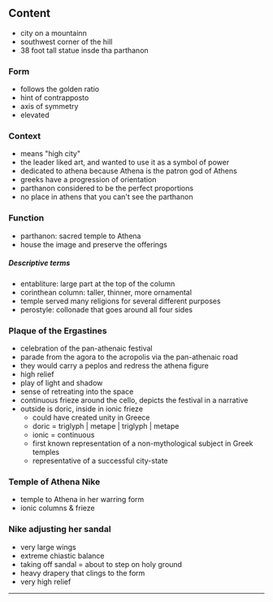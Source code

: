 <!-- order:6 -->
## Content
- city on a mountainn
- southwest corner of the hill
- 38 foot tall statue insde tha parthanon

### Form
- follows the golden ratio
- hint of contrapposto
- axis of symmetry
- elevated

### Context
- means "high city"
- the leader liked art, and wanted to use it as a symbol of power
- dedicated to athena because Athena is the patron god of Athens
- greeks have a progression of orientation
- parthanon considered to be the perfect proportions
- no place in athens that you can't see the parthanon

### Function
- parthanon: sacred temple to Athena
- house the image and preserve the offerings

##### Descriptive terms
- entabliture: large part at the top of the column
- corinthean column: taller, thinner, more ornamental
- temple served many religions for several different purposes
- perostyle: collonade that goes around all four sides

### Plaque of the Ergastines
- celebration of the pan-athenaic festival
- parade from the agora to the acropolis via the pan-athenaic road
- they would carry a peplos and redress the athena figure
- high relief
- play of light and shadow
- sense of retreating into the space
- continuous frieze around the cello, depicts the festival in a narrative
- outside is doric, inside in ionic frieze
  - could have created unity in Greece
  - doric = triglyph | metape | triglyph | metape
  - ionic = continuous 
  - first known representation of a non-mythological subject in Greek temples
  - representative of a successful city-state

### Temple of Athena Nike
- temple to Athena in her warring form
- ionic columns & frieze

### Nike adjusting her sandal
- very large wings
- extreme chiastic balance
- taking off sandal = about to step on holy ground
- heavy drapery that clings to the form
- very high relief

---
